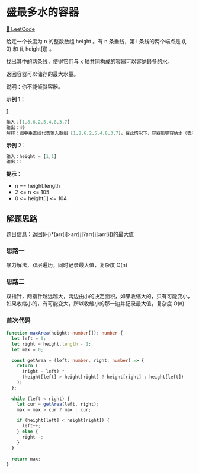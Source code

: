 # 盛最多水的容器

[🔗 LeetCode](https://leetcode.cn/problems/container-with-most-water/)

给定一个长度为 n 的整数数组 height 。有 n 条垂线，第 i 条线的两个端点是 (i, 0) 和 (i, height[i]) 。

找出其中的两条线，使得它们与 x 轴共同构成的容器可以容纳最多的水。

返回容器可以储存的最大水量。

说明：你不能倾斜容器。

**示例** 1：

[1](./img/2.jpg)

```js
输入：[1,8,6,2,5,4,8,3,7]
输出：49
解释：图中垂直线代表输入数组 [1,8,6,2,5,4,8,3,7]。在此情况下，容器能够容纳水（表示为蓝色部分）的最大值为 49。
```

**示例** 2：

```js
输入：height = [1,1]
输出：1
```

**提示**：

- n == height.length
- 2 <= n <= 105
- 0 <= height[i] <= 104

## 解题思路

题目信息：返回(i-j)\*(arr[i]>arr[j]?arr[j]:arr[i])的最大值

### 思路一

暴力解法，双层遍历，同时记录最大值，复杂度 O(n)

### 思路二

双指针，两指针越远越大，两边由小的决定面积，如果收缩大的，只有可能变小，如果收缩小的，有可能变大，所以收缩小的那一边并记录最大值，复杂度 O(n)

### 首次代码

```ts
function maxArea(height: number[]): number {
  let left = 0;
  let right = height.length - 1;
  let max = 0;

  const getArea = (left: number, right: number) => {
    return (
      (right - left) *
      (height[left] > height[right] ? height[right] : height[left])
    );
  };

  while (left < right) {
    let cur = getArea(left, right);
    max = max > cur ? max : cur;

    if (height[left] < height[right]) {
      left++;
    } else {
      right--;
    }
  }

  return max;
}
```
